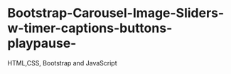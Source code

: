 # Bootstrap-Carousel-Image-Sliders-w-timer-captions-buttons-playpause-
HTML,CSS, Bootstrap and JavaScript
